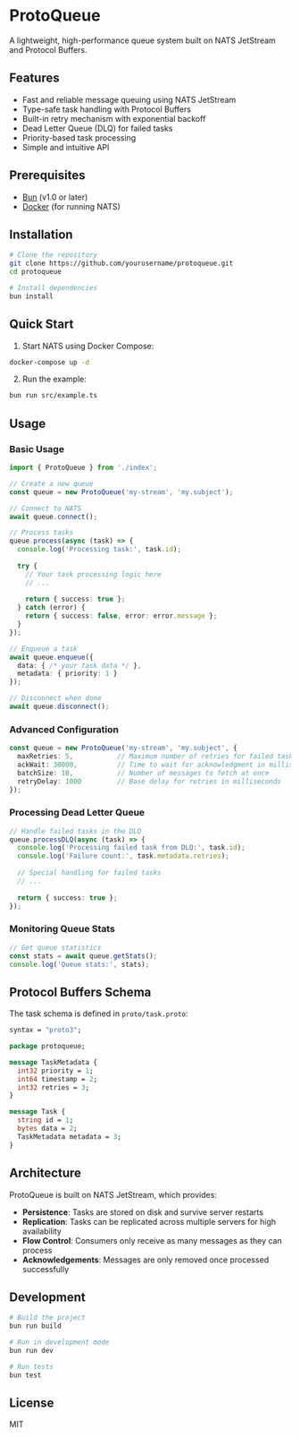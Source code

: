 # ProtoQueue

A lightweight, high-performance queue system built on NATS JetStream and Protocol Buffers.

## Features

- Fast and reliable message queuing using NATS JetStream
- Type-safe task handling with Protocol Buffers
- Built-in retry mechanism with exponential backoff
- Dead Letter Queue (DLQ) for failed tasks
- Priority-based task processing
- Simple and intuitive API

## Prerequisites

- [Bun](https://bun.sh) (v1.0 or later)
- [Docker](https://www.docker.com) (for running NATS)

## Installation

```bash
# Clone the repository
git clone https://github.com/yourusername/protoqueue.git
cd protoqueue

# Install dependencies
bun install
```

## Quick Start

1. Start NATS using Docker Compose:

```bash
docker-compose up -d
```

2. Run the example:

```bash
bun run src/example.ts
```

## Usage

### Basic Usage

```typescript
import { ProtoQueue } from './index';

// Create a new queue
const queue = new ProtoQueue('my-stream', 'my.subject');

// Connect to NATS
await queue.connect();

// Process tasks
queue.process(async (task) => {
  console.log('Processing task:', task.id);
  
  try {
    // Your task processing logic here
    // ...
    
    return { success: true };
  } catch (error) {
    return { success: false, error: error.message };
  }
});

// Enqueue a task
await queue.enqueue({
  data: { /* your task data */ },
  metadata: { priority: 1 }
});

// Disconnect when done
await queue.disconnect();
```

### Advanced Configuration

```typescript
const queue = new ProtoQueue('my-stream', 'my.subject', {
  maxRetries: 5,           // Maximum number of retries for failed tasks
  ackWait: 30000,          // Time to wait for acknowledgment in milliseconds
  batchSize: 10,           // Number of messages to fetch at once
  retryDelay: 1000         // Base delay for retries in milliseconds
});
```

### Processing Dead Letter Queue

```typescript
// Handle failed tasks in the DLQ
queue.processDLQ(async (task) => {
  console.log('Processing failed task from DLQ:', task.id);
  console.log('Failure count:', task.metadata.retries);
  
  // Special handling for failed tasks
  // ...
  
  return { success: true };
});
```

### Monitoring Queue Stats

```typescript
// Get queue statistics
const stats = await queue.getStats();
console.log('Queue stats:', stats);
```

## Protocol Buffers Schema

The task schema is defined in `proto/task.proto`:

```protobuf
syntax = "proto3";

package protoqueue;

message TaskMetadata {
  int32 priority = 1;
  int64 timestamp = 2;
  int32 retries = 3;
}

message Task {
  string id = 1;
  bytes data = 2;
  TaskMetadata metadata = 3;
}
```

## Architecture

ProtoQueue is built on NATS JetStream, which provides:

- **Persistence**: Tasks are stored on disk and survive server restarts
- **Replication**: Tasks can be replicated across multiple servers for high availability
- **Flow Control**: Consumers only receive as many messages as they can process
- **Acknowledgements**: Messages are only removed once processed successfully

## Development

```bash
# Build the project
bun run build

# Run in development mode
bun run dev

# Run tests
bun test
```

## License

MIT
